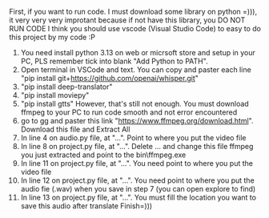 First, if you want to run code. I must download some library on python =))), it very very very improtant because if not have this library, you DO NOT RUN CODE
I think you should use vscode (Visual Studio Code) to easy to do this project by my code :P
1. You need install python 3.13 on web or micrsoft store and setup in your PC, PLS remember tick into blank "Add Python to PATH".
2. Open terminal in VSCode and text. You can copy and paster each line "pip install git+https://github.com/openai/whisper.git"
3. "pip install deep-translator"
4. "pip install moviepy"
5. "pip install gtts"
However, that's still not enough. You must download ffmpeg to your PC to run code smooth and not error encountered
6. go to gg and paster this link "https://www.ffmpeg.org/download.html". Download this file and Extract All
7. In line 4 on audio.py file, at "...". Point to where you put the video file
8. In line 8 on project.py file, at "...". Delete ... and change this file ffmpeg you just extracted and point to the bin\ffmpeg.exe
9. In line 11 on project.py file, at "...". You need point to where you put the video file
10. In line 12 on project.py file, at "...". You need point to where you put the audio fie (.wav) when you save in step 7 (you can open explore to find)
11. In line 13 on project.py file, at "...". You must fill the location you want to save this audio after translate
Finish=)))
